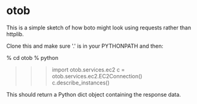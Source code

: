 otob
====

This is a simple sketch of how boto might look using requests rather
than httplib.

Clone this and make sure '.' is in your PYTHONPATH and then:

% cd otob
% python
>>> import otob.services.ec2
>>> c = otob.services.ec2.EC2Connection()
>>> c.describe_instances()

This should return a Python dict object containing the response data.